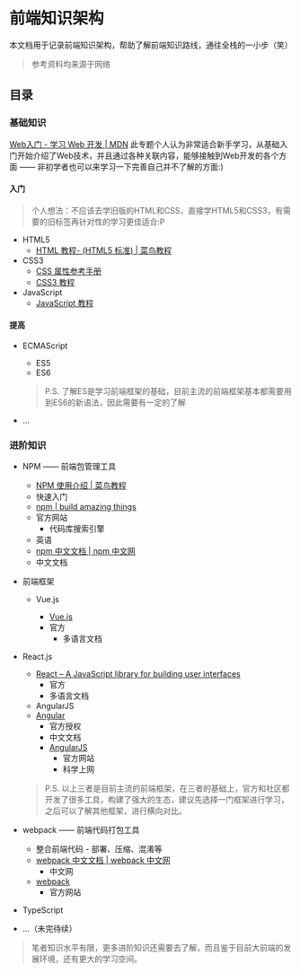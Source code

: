 # 前端知识架构

本文档用于记录前端知识架构，帮助了解前端知识路线，通往全栈的一小步（笑）

> 参考资料均来源于网络

## 目录

### 基础知识

[Web入门 - 学习 Web 开发 | MDN](https://developer.mozilla.org/zh-CN/docs/Learn/Getting_started_with_the_web)  此专题个人认为非常适合新手学习，从基础入门开始介绍了Web技术，并且通过各种关联内容，能够接触到Web开发的各个方面 —— 非初学者也可以来学习一下完善自己并不了解的方面:)

#### 入门

> 个人想法：不应该去学旧版的HTML和CSS，直接学HTML5和CSS3，有需要的旧标签再针对性的学习更佳适合:P

- HTML5
  - [HTML 教程- (HTML5 标准) | 菜鸟教程](https://www.runoob.com/html/html-tutorial.html)
- CSS3
  - [CSS 属性参考手册](https://www.runoob.com/cssref/css-reference.html)
  - [CSS3 教程](https://www.runoob.com/css3/css3-tutorial.html)
- JavaScript
  - [JavaScript 教程](https://www.runoob.com/js/js-tutorial.html)

#### 提高

- ECMAScript

  - ES5
  - ES6

  > P.S. 了解ES是学习前端框架的基础，目前主流的前端框架基本都需要用到ES6的新语法，因此需要有一定的了解

- ...

### 进阶知识

- NPM —— 前端包管理工具

  - [NPM 使用介绍 | 菜鸟教程](https://www.baidu.com/link?url=Zhy6tjzBb2gc71LlGaX6UO-2zh5d5GYyLz4pwwNVOdlU-9YQjVifMizHO9Hoy-xSMS7HaYNaNqt1zMy29kZqPK&wd=&eqid=b92c8769002687c9000000065d98c94f)
  - 快速入门
  - [npm | build amazing things](https://www.baidu.com/link?url=UED9mTtJJBv-QI2cPMNUugPPYXVj2Vtd1ED3ao4fYoK&wd=&eqid=b92c8769002687c9000000065d98c94f)
  - 官方网站
    - 代码库搜索引擎
  - 英语
  - [npm 中文文档 | npm 中文网](https://www.baidu.com/link?url=RZaieMYiI5ONfVwH1K29pMhI3WrNbr_HygZktzX_Wq7&wd=&eqid=b92c8769002687c9000000065d98c94f)
  - 中文文档
  
- 前端框架

  - Vue.js

    - [Vue.js](https://cn.vuejs.org/)
    - 官方
      - 多语言文档
- React.js
  
  - [React – A JavaScript library for building user interfaces](https://www.baidu.com/link?url=sgmN2VC-eMAbPoXenjTR2xQBD_YIY6ULgClhkuayzIS&wd=&eqid=a3fe3da100238292000000065d98c698)
      - 官方
    - 多语言文档
  - AngularJS
  - [Angular](https://www.baidu.com/link?url=HzM36cHQ5IQj2c9BNtJDiNdSYH0r7_xaJUHF8XOvOv_RrmYF45IOmvXp7_Fh7RKg&wd=&eqid=8533258c00189dce000000065d98c827)
      - 官方授权
      - 中文文档
    - [AngularJS](https://www.baidu.com/link?url=Se0v_Z1JA7DbIyfgVbUjsOUlcIRm1375nGEf6WUAoR7kaQWbog1P0sP91mRiQZrs&wd=&eqid=8533258c00189dce000000065d98c827)
      - 官方网站
      - 科学上网
  
  > P.S. 以上三者是目前主流的前端框架，在三者的基础上，官方和社区都开发了很多工具，构建了强大的生态，建议先选择一门框架进行学习，之后可以了解其他框架，进行横向对比。
  
- webpack —— 前端代码打包工具

  - 整合前端代码 - 部署、压缩、混淆等
  - [webpack 中文文档 | webpack 中文网](https://www.baidu.com/link?url=ZcIQd4UiVaT57KMpMca1GTVPVYOVoq5I3xTdksTEE8v-Bq6rWjoNO07r17akNFUP&wd=&eqid=cfae9de30021f7da000000065d98ca60)
    - 中文网
  - [webpack](https://www.baidu.com/link?url=5Hmd5ykgYT4DBilf1s0toY9Aq0ONtn5GmfdMdNe1RGHgouFQBkflQJ-7ncdxk97x&wd=&eqid=cfae9de30021f7da000000065d98ca60)
    - 官方网站

- TypeScript

- ...（未完待续）

> 笔者知识水平有限，更多进阶知识还需要去了解，而且鉴于目前大前端的发展环境，还有更大的学习空间。

